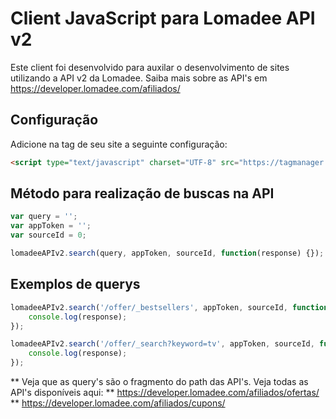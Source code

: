 # Client JavaScript para Lomadee API v2
Este client foi desenvolvido para auxilar o desenvolvimento de sites utilizando a API v2 da Lomadee. Saiba mais sobre as API's em https://developer.lomadee.com/afiliados/

## Configuração
Adicione na tag <head> de seu site a seguinte configuração:
```html
<script type="text/javascript" charset="UTF-8" src="https://tagmanager.lomadee.com/client-api-v2.js"></script>
```

## Método para realização de buscas na API
```javascript
var query = '';
var appToken = '';
var sourceId = 0;

lomadeeAPIv2.search(query, appToken, sourceId, function(response) {});
```

## Exemplos de querys
```javascript
lomadeeAPIv2.search('/offer/_bestsellers', appToken, sourceId, function(response) {
	console.log(response);
});

lomadeeAPIv2.search('/offer/_search?keyword=tv', appToken, sourceId, function(response) {
	console.log(response);
});
```

** Veja que as query's são o fragmento do path das API's. Veja todas as API's disponíveis aqui:
** https://developer.lomadee.com/afiliados/ofertas/
** https://developer.lomadee.com/afiliados/cupons/